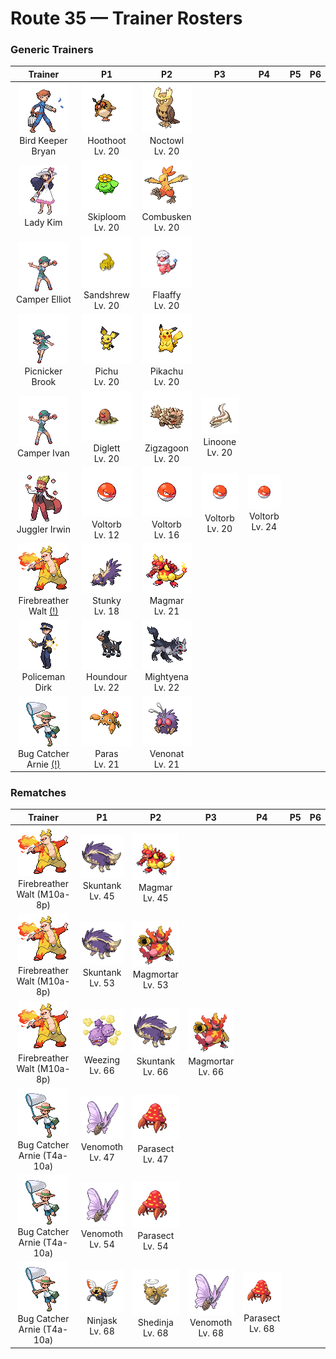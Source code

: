 # Route 35 — Trainer Rosters

### Generic Trainers

| Trainer | P1 | P2 | P3 | P4 | P5 | P6 |
|:-------:|:--:|:--:|:--:|:--:|:--:|:--:|
| ![Bird Keeper Bryan](../../assets/trainers/bird_keeper.png "Bird Keeper Bryan")<br>Bird Keeper Bryan | ![Hoothoot](../../assets/sprites/hoothoot/front.gif "It always stands on one foot. It changes feet so fast, the movement can rarely be seen.")<br>Hoothoot<br>Lv. 20 | ![Noctowl](../../assets/sprites/noctowl/front.gif "Its eyes are specially adapted. They concentrate even faint light and enable it to see in the dark.")<br>Noctowl<br>Lv. 20 |
| ![Lady Kim](../../assets/trainers/lady.png "Lady Kim")<br>Lady Kim | ![Skiploom](../../assets/sprites/skiploom/front.gif "The bloom on top of its head opens and closes as the temperature fluctuates up and down.")<br>Skiploom<br>Lv. 20 | ![Combusken](../../assets/sprites/combusken/front.gif "During a battle, the hot flame in its body increases. Its kicks have outstanding destructive power.")<br>Combusken<br>Lv. 20 |
| ![Camper Elliot](../../assets/trainers/camper.png "Camper Elliot")<br>Camper Elliot | ![Sandshrew](../../assets/sprites/sandshrew/front.gif "If it fell from a great height, this Pokémon could save itself by rolling into a ball and bouncing.")<br>Sandshrew<br>Lv. 20 | ![Flaaffy](../../assets/sprites/flaaffy/front.gif "As a result of storing too much electricity, it developed patches where even downy wool won’t grow.")<br>Flaaffy<br>Lv. 20 |
| ![Picnicker Brook](../../assets/trainers/picnicker.png "Picnicker Brook")<br>Picnicker Brook | ![Pichu](../../assets/sprites/pichu/front.gif "It is not yet skilled at storing electricity. It may send out a jolt if amused or startled.")<br>Pichu<br>Lv. 20 | ![Pikachu](../../assets/sprites/pikachu/front.gif "This intelligent Pokémon roasts hard berries with electricity to make them tender enough to eat.")<br>Pikachu<br>Lv. 20 |
| ![Camper Ivan](../../assets/trainers/camper.png "Camper Ivan")<br>Camper Ivan | ![Diglett](../../assets/sprites/diglett/front.gif "Its skin is very thin. If it is exposed to light, its blood heats up, causing it to grow weak.")<br>Diglett<br>Lv. 20 | ![Zigzagoon](../../assets/sprites/zigzagoon/front.gif "It gets interested in everything, which is why it zigs and zags. It is good at finding items.")<br>Zigzagoon<br>Lv. 20 | ![Linoone](../../assets/sprites/linoone/front.gif "When running in a straight line, it can easily top 60 miles an hour. It has a tough time with curved roads.")<br>Linoone<br>Lv. 20 |
| ![Juggler Irwin](../../assets/trainers/juggler.png "Juggler Irwin")<br>Juggler Irwin | ![Voltorb](../../assets/sprites/voltorb/front.gif "It rolls to move. If the ground is uneven, a sudden jolt from hitting a bump can cause it to explode.")<br>Voltorb<br>Lv. 12 | ![Voltorb](../../assets/sprites/voltorb/front.gif "It rolls to move. If the ground is uneven, a sudden jolt from hitting a bump can cause it to explode.")<br>Voltorb<br>Lv. 16 | ![Voltorb](../../assets/sprites/voltorb/front.gif "It rolls to move. If the ground is uneven, a sudden jolt from hitting a bump can cause it to explode.")<br>Voltorb<br>Lv. 20 | ![Voltorb](../../assets/sprites/voltorb/front.gif "It rolls to move. If the ground is uneven, a sudden jolt from hitting a bump can cause it to explode.")<br>Voltorb<br>Lv. 24 |
| ![Firebreather Walt (!)](../../assets/trainers/firebreather.png "Firebreather Walt (!)")<br>Firebreather Walt [(!)](#rematches) | ![Stunky](../../assets/sprites/stunky/front.gif "The foul fluid from its rear is so revolting that it can make people feel queasy up to a mile and a quarter away.")<br>Stunky<br>Lv. 18 | ![Magmar](../../assets/sprites/magmar/front.gif "It dislikes cold places, so it blows scorching flames to make the environment suitable for itself.")<br>Magmar<br>Lv. 21 |
| ![Policeman Dirk](../../assets/trainers/policeman.png "Policeman Dirk")<br>Policeman Dirk | ![Houndour](../../assets/sprites/houndour/front.gif "It uses different kinds of cries for communicating with others of its kind and for pursuing its prey.")<br>Houndour<br>Lv. 22 | ![Mightyena](../../assets/sprites/mightyena/front.gif "It chases down prey in a pack of around ten. They defeat foes with perfectly coordinated teamwork.")<br>Mightyena<br>Lv. 22 |
| ![Bug Catcher Arnie (!)](../../assets/trainers/bug_catcher.png "Bug Catcher Arnie (!)")<br>Bug Catcher Arnie [(!)](#rematches) | ![Paras](../../assets/sprites/paras/front.gif "It is doused with mushroom spores when it is born. As its body grows, mushrooms sprout from its back.")<br>Paras<br>Lv. 21 | ![Venonat](../../assets/sprites/venonat/front.gif "Its eyes also function as radar units. It catches and eats small bugs that hide in darkness.")<br>Venonat<br>Lv. 21 |


### Rematches

| Trainer | P1 | P2 | P3 | P4 | P5 | P6 |
|:-------:|:--:|:--:|:--:|:--:|:--:|:--:|
| ![Firebreather Walt (M10a-8p)](../../assets/trainers/firebreather.png "Firebreather Walt (M10a-8p)")<br>Firebreather Walt (M10a-8p) | ![Skuntank](../../assets/sprites/skuntank/front.gif "It attacks by spraying a repugnant fluid from its tail, but the stench dulls after a few squirts.")<br>Skuntank<br>Lv. 45 | ![Magmar](../../assets/sprites/magmar/front.gif "It dislikes cold places, so it blows scorching flames to make the environment suitable for itself.")<br>Magmar<br>Lv. 45 |
| ![Firebreather Walt (M10a-8p)](../../assets/trainers/firebreather.png "Firebreather Walt (M10a-8p)")<br>Firebreather Walt (M10a-8p) | ![Skuntank](../../assets/sprites/skuntank/front.gif "It attacks by spraying a repugnant fluid from its tail, but the stench dulls after a few squirts.")<br>Skuntank<br>Lv. 53 | ![Magmortar](../../assets/sprites/magmortar/front.gif "It blasts fireballs of over 3,600 degrees Fahrenheit out of its arms. Its breath also sears and sizzles.")<br>Magmortar<br>Lv. 53 |
| ![Firebreather Walt (M10a-8p)](../../assets/trainers/firebreather.png "Firebreather Walt (M10a-8p)")<br>Firebreather Walt (M10a-8p) | ![Weezing](../../assets/sprites/weezing/front.gif "If one of the twin KOFFING inflates, the other one deflates. It constantly mixes its poisonous gases.")<br>Weezing<br>Lv. 66 | ![Skuntank](../../assets/sprites/skuntank/front.gif "It attacks by spraying a repugnant fluid from its tail, but the stench dulls after a few squirts.")<br>Skuntank<br>Lv. 66 | ![Magmortar](../../assets/sprites/magmortar/front.gif "It blasts fireballs of over 3,600 degrees Fahrenheit out of its arms. Its breath also sears and sizzles.")<br>Magmortar<br>Lv. 66 |
| ![Bug Catcher Arnie (T4a-10a)](../../assets/trainers/bug_catcher.png "Bug Catcher Arnie (T4a-10a)")<br>Bug Catcher Arnie (T4a-10a) | ![Venomoth](../../assets/sprites/venomoth/front.gif "When it attacks, it flaps its large wings violently to scatter its poisonous powder all around.")<br>Venomoth<br>Lv. 47 | ![Parasect](../../assets/sprites/parasect/front.gif "It stays mostly in dark, damp places, the preference not of the bug, but of the big mushroom on its back.")<br>Parasect<br>Lv. 47 |
| ![Bug Catcher Arnie (T4a-10a)](../../assets/trainers/bug_catcher.png "Bug Catcher Arnie (T4a-10a)")<br>Bug Catcher Arnie (T4a-10a) | ![Venomoth](../../assets/sprites/venomoth/front.gif "When it attacks, it flaps its large wings violently to scatter its poisonous powder all around.")<br>Venomoth<br>Lv. 54 | ![Parasect](../../assets/sprites/parasect/front.gif "It stays mostly in dark, damp places, the preference not of the bug, but of the big mushroom on its back.")<br>Parasect<br>Lv. 54 |
| ![Bug Catcher Arnie (T4a-10a)](../../assets/trainers/bug_catcher.png "Bug Catcher Arnie (T4a-10a)")<br>Bug Catcher Arnie (T4a-10a) | ![Ninjask](../../assets/sprites/ninjask/front.gif "Its cry leaves a lasting headache if heard for too long. It moves so quickly that it is almost invisible.")<br>Ninjask<br>Lv. 68 | ![Shedinja](../../assets/sprites/shedinja/front.gif "A strange Pokémon--it flies without moving its wings, has a hollow shell for a body, and does not breathe.")<br>Shedinja<br>Lv. 68 | ![Venomoth](../../assets/sprites/venomoth/front.gif "When it attacks, it flaps its large wings violently to scatter its poisonous powder all around.")<br>Venomoth<br>Lv. 68 | ![Parasect](../../assets/sprites/parasect/front.gif "It stays mostly in dark, damp places, the preference not of the bug, but of the big mushroom on its back.")<br>Parasect<br>Lv. 68 |

